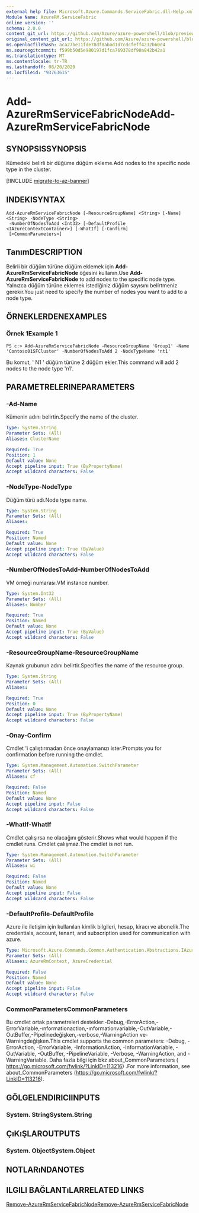 ```yaml
---
external help file: Microsoft.Azure.Commands.ServiceFabric.dll-Help.xml
Module Name: AzureRM.ServiceFabric
online version: ''
schema: 2.0.0
content_git_url: https://github.com/Azure/azure-powershell/blob/preview/src/ResourceManager/ServiceFabric/Commands.ServiceFabric/help/Add-AzureRmServiceFabricNode.md
original_content_git_url: https://github.com/Azure/azure-powershell/blob/preview/src/ResourceManager/ServiceFabric/Commands.ServiceFabric/help/Add-AzureRmServiceFabricNode.md
ms.openlocfilehash: aca27be11fde78df8abad1d7cdcfeff4232b60d4
ms.sourcegitcommit: f599b50d5e980197d1fca769378df90a842b42a1
ms.translationtype: MT
ms.contentlocale: tr-TR
ms.lasthandoff: 08/20/2020
ms.locfileid: "93763615"
---
```

# <span data-ttu-id="a8d5a-101">Add-AzureRmServiceFabricNode</span><span class="sxs-lookup"><span data-stu-id="a8d5a-101">Add-AzureRmServiceFabricNode</span></span>

## <span data-ttu-id="a8d5a-102">SYNOPSIS</span><span class="sxs-lookup"><span data-stu-id="a8d5a-102">SYNOPSIS</span></span>
<span data-ttu-id="a8d5a-103">Kümedeki belirli bir düğüme düğüm ekleme.</span><span class="sxs-lookup"><span data-stu-id="a8d5a-103">Add nodes to the specific node type in the cluster.</span></span>

[!INCLUDE [migrate-to-az-banner](../../includes/migrate-to-az-banner.md)]

## <span data-ttu-id="a8d5a-104">INDEKI</span><span class="sxs-lookup"><span data-stu-id="a8d5a-104">SYNTAX</span></span>

```
Add-AzureRmServiceFabricNode [-ResourceGroupName] <String> [-Name] <String> -NodeType <String>
 -NumberOfNodesToAdd <Int32> [-DefaultProfile <IAzureContextContainer>] [-WhatIf] [-Confirm]
 [<CommonParameters>]
```

## <span data-ttu-id="a8d5a-105">Tanım</span><span class="sxs-lookup"><span data-stu-id="a8d5a-105">DESCRIPTION</span></span>
<span data-ttu-id="a8d5a-106">Belirli bir düğüm türüne düğüm eklemek için **Add-AzureRmServiceFabricNode** öğesini kullanın.</span><span class="sxs-lookup"><span data-stu-id="a8d5a-106">Use **Add-AzureRmServiceFabricNode** to add nodes to the specific node type.</span></span> <span data-ttu-id="a8d5a-107">Yalnızca düğüm türüne eklemek istediğiniz düğüm sayısını belirtmeniz gerekir.</span><span class="sxs-lookup"><span data-stu-id="a8d5a-107">You just need to specify the number of nodes you want to add to a node type.</span></span>

## <span data-ttu-id="a8d5a-108">ÖRNEKLERDEN</span><span class="sxs-lookup"><span data-stu-id="a8d5a-108">EXAMPLES</span></span>

### <span data-ttu-id="a8d5a-109">Örnek 1</span><span class="sxs-lookup"><span data-stu-id="a8d5a-109">Example 1</span></span>
```
PS c:> Add-AzureRmServiceFabricNode -ResourceGroupName 'Group1' -Name 'Contoso01SFCluster' -NumberOfNodesToAdd 2 -NodeTypeName 'nt1'
```

<span data-ttu-id="a8d5a-110">Bu komut, ' N1 ' düğüm türüne 2 düğüm ekler.</span><span class="sxs-lookup"><span data-stu-id="a8d5a-110">This command will add 2 nodes to the node type 'n1'.</span></span>

## <span data-ttu-id="a8d5a-111">PARAMETRELERINE</span><span class="sxs-lookup"><span data-stu-id="a8d5a-111">PARAMETERS</span></span>

### <span data-ttu-id="a8d5a-112">-Ad</span><span class="sxs-lookup"><span data-stu-id="a8d5a-112">-Name</span></span>
<span data-ttu-id="a8d5a-113">Kümenin adını belirtin.</span><span class="sxs-lookup"><span data-stu-id="a8d5a-113">Specify the name of the cluster.</span></span>

```yaml
Type: System.String
Parameter Sets: (All)
Aliases: ClusterName

Required: True
Position: 1
Default value: None
Accept pipeline input: True (ByPropertyName)
Accept wildcard characters: False
```

### <span data-ttu-id="a8d5a-114">-NodeType</span><span class="sxs-lookup"><span data-stu-id="a8d5a-114">-NodeType</span></span>
<span data-ttu-id="a8d5a-115">Düğüm türü adı.</span><span class="sxs-lookup"><span data-stu-id="a8d5a-115">Node type name.</span></span>

```yaml
Type: System.String
Parameter Sets: (All)
Aliases: 

Required: True
Position: Named
Default value: None
Accept pipeline input: True (ByValue)
Accept wildcard characters: False
```

### <span data-ttu-id="a8d5a-116">-NumberOfNodesToAdd</span><span class="sxs-lookup"><span data-stu-id="a8d5a-116">-NumberOfNodesToAdd</span></span>
<span data-ttu-id="a8d5a-117">VM örneği numarası.</span><span class="sxs-lookup"><span data-stu-id="a8d5a-117">VM instance number.</span></span>

```yaml
Type: System.Int32
Parameter Sets: (All)
Aliases: Number

Required: True
Position: Named
Default value: None
Accept pipeline input: True (ByValue)
Accept wildcard characters: False
```

### <span data-ttu-id="a8d5a-118">-ResourceGroupName</span><span class="sxs-lookup"><span data-stu-id="a8d5a-118">-ResourceGroupName</span></span>
<span data-ttu-id="a8d5a-119">Kaynak grubunun adını belirtir.</span><span class="sxs-lookup"><span data-stu-id="a8d5a-119">Specifies the name of the resource group.</span></span>

```yaml
Type: System.String
Parameter Sets: (All)
Aliases: 

Required: True
Position: 0
Default value: None
Accept pipeline input: True (ByPropertyName)
Accept wildcard characters: False
```

### <span data-ttu-id="a8d5a-120">-Onay</span><span class="sxs-lookup"><span data-stu-id="a8d5a-120">-Confirm</span></span>
<span data-ttu-id="a8d5a-121">Cmdlet 'i çalıştırmadan önce onaylamanızı ister.</span><span class="sxs-lookup"><span data-stu-id="a8d5a-121">Prompts you for confirmation before running the cmdlet.</span></span>

```yaml
Type: System.Management.Automation.SwitchParameter
Parameter Sets: (All)
Aliases: cf

Required: False
Position: Named
Default value: None
Accept pipeline input: False
Accept wildcard characters: False
```

### <span data-ttu-id="a8d5a-122">-WhatIf</span><span class="sxs-lookup"><span data-stu-id="a8d5a-122">-WhatIf</span></span>
<span data-ttu-id="a8d5a-123">Cmdlet çalışırsa ne olacağını gösterir.</span><span class="sxs-lookup"><span data-stu-id="a8d5a-123">Shows what would happen if the cmdlet runs.</span></span> <span data-ttu-id="a8d5a-124">Cmdlet çalışmaz.</span><span class="sxs-lookup"><span data-stu-id="a8d5a-124">The cmdlet is not run.</span></span>

```yaml
Type: System.Management.Automation.SwitchParameter
Parameter Sets: (All)
Aliases: wi

Required: False
Position: Named
Default value: None
Accept pipeline input: False
Accept wildcard characters: False
```

### <span data-ttu-id="a8d5a-125">-DefaultProfile</span><span class="sxs-lookup"><span data-stu-id="a8d5a-125">-DefaultProfile</span></span>
<span data-ttu-id="a8d5a-126">Azure ile iletişim için kullanılan kimlik bilgileri, hesap, kiracı ve abonelik.</span><span class="sxs-lookup"><span data-stu-id="a8d5a-126">The credentials, account, tenant, and subscription used for communication with azure.</span></span>

```yaml
Type: Microsoft.Azure.Commands.Common.Authentication.Abstractions.IAzureContextContainer
Parameter Sets: (All)
Aliases: AzureRmContext, AzureCredential

Required: False
Position: Named
Default value: None
Accept pipeline input: False
Accept wildcard characters: False
```

### <span data-ttu-id="a8d5a-127">CommonParameters</span><span class="sxs-lookup"><span data-stu-id="a8d5a-127">CommonParameters</span></span>
<span data-ttu-id="a8d5a-128">Bu cmdlet ortak parametreleri destekler:-Debug,-ErrorAction,-ErrorVariable,-ınformationaction,-ınformationvariable,-OutVariable,-OutBuffer,-Pipelinedeğişken,-verbose,-WarningAction ve-Warningdeğişken.</span><span class="sxs-lookup"><span data-stu-id="a8d5a-128">This cmdlet supports the common parameters: -Debug, -ErrorAction, -ErrorVariable, -InformationAction, -InformationVariable, -OutVariable, -OutBuffer, -PipelineVariable, -Verbose, -WarningAction, and -WarningVariable.</span></span> <span data-ttu-id="a8d5a-129">Daha fazla bilgi için bkz about_CommonParameters ( https://go.microsoft.com/fwlink/?LinkID=113216) .</span><span class="sxs-lookup"><span data-stu-id="a8d5a-129">For more information, see about_CommonParameters (https://go.microsoft.com/fwlink/?LinkID=113216).</span></span>

## <span data-ttu-id="a8d5a-130">GÖLGELENDIRICI</span><span class="sxs-lookup"><span data-stu-id="a8d5a-130">INPUTS</span></span>

### <span data-ttu-id="a8d5a-131">System. String</span><span class="sxs-lookup"><span data-stu-id="a8d5a-131">System.String</span></span>

## <span data-ttu-id="a8d5a-132">ÇıKıŞLAR</span><span class="sxs-lookup"><span data-stu-id="a8d5a-132">OUTPUTS</span></span>

### <span data-ttu-id="a8d5a-133">System. Object</span><span class="sxs-lookup"><span data-stu-id="a8d5a-133">System.Object</span></span>

## <span data-ttu-id="a8d5a-134">NOTLARıNDA</span><span class="sxs-lookup"><span data-stu-id="a8d5a-134">NOTES</span></span>

## <span data-ttu-id="a8d5a-135">ILGILI BAĞLANTıLAR</span><span class="sxs-lookup"><span data-stu-id="a8d5a-135">RELATED LINKS</span></span>

[<span data-ttu-id="a8d5a-136">Remove-AzureRmServiceFabricNode</span><span class="sxs-lookup"><span data-stu-id="a8d5a-136">Remove-AzureRmServiceFabricNode</span></span>](./Remove-AzureRmServiceFabricNode.md)
